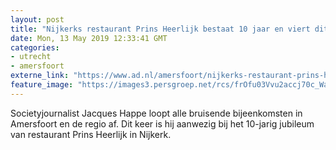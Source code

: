```yaml
---
layout: post
title: "Nijkerks restaurant Prins Heerlijk bestaat 10 jaar en viert dit met Willeke Alberti"
date: Mon, 13 May 2019 12:33:41 GMT
categories: 
- utrecht 
- amersfoort 
externe_link: "https://www.ad.nl/amersfoort/nijkerks-restaurant-prins-heerlijk-bestaat-10-jaar-en-viert-dit-met-willeke-alberti~ad5a5698/"
feature_image: "https://images3.persgroep.net/rcs/frOfu03Vvu2accj70c_WaPsSrOo/diocontent/147752345/_fitwidth/400/?appId=21791a8992982cd8da851550a453bd7f&quality=0.7"
---
```


Societyjournalist Jacques Happe loopt alle bruisende bijeenkomsten in Amersfoort en de regio af. Dit keer is hij aanwezig bij het 10-jarig jubileum van restaurant Prins Heerlijk in Nijkerk.
